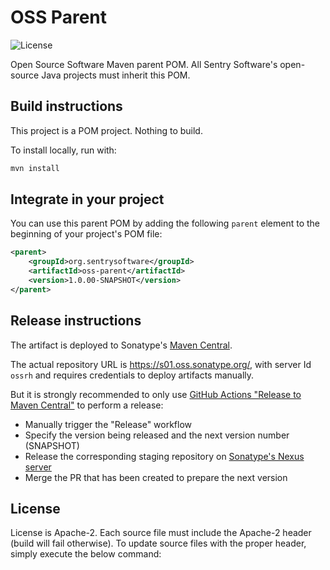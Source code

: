 # OSS Parent

![License](https://img.shields.io/github/license/sentrysoftware/oss-parent)

Open Source Software Maven parent POM. All Sentry Software's open-source Java projects must inherit this POM.

## Build instructions

This project is a POM project. Nothing to build.

To install locally, run with:

```bash
mvn install
```

## Integrate in your project

You can use this parent POM by adding the following `parent` element to the beginning of your project's POM file:

```xml
<parent>
    <groupId>org.sentrysoftware</groupId>
    <artifactId>oss-parent</artifactId>
    <version>1.0.00-SNAPSHOT</version>
</parent>
```

## Release instructions

The artifact is deployed to Sonatype's [Maven Central](https://central.sonatype.com/).

The actual repository URL is https://s01.oss.sonatype.org/, with server Id `ossrh` and requires credentials to deploy
artifacts manually.

But it is strongly recommended to only use [GitHub Actions "Release to Maven Central"](actions/workflows/release.yml) to perform a release:

* Manually trigger the "Release" workflow
* Specify the version being released and the next version number (SNAPSHOT)
* Release the corresponding staging repository on [Sonatype's Nexus server](https://s01.oss.sonatype.org/)
* Merge the PR that has been created to prepare the next version

## License

License is Apache-2. Each source file must include the Apache-2 header (build will fail otherwise).
To update source files with the proper header, simply execute the below command:
